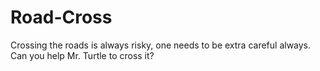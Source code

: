 # Road-Cross
Crossing the roads is always risky, one needs to be extra careful always. Can you help Mr. Turtle to cross it?
